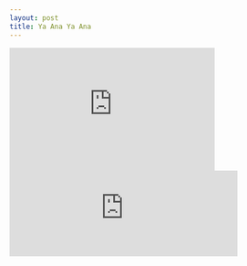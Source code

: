 ```yaml
---
layout: post
title: Ya Ana Ya Ana
---
```


<iframe width="360" height="215" src="https://www.youtube.com/embed/NInhtsZP86s" frameborder="0" allow="accelerometer; autoplay; encrypted-media; gyroscope; picture-in-picture" allowfullscreen></iframe>


<iframe width="400" height="150" scrolling="no" frameborder="no" allow="autoplay" src="https://w.soundcloud.com/player/?url=https%3A//api.soundcloud.com/tracks/116747288&color=%23ff5500&auto_play=false&hide_related=false&show_comments=true&show_user=true&show_reposts=false&show_teaser=true&visual=true"></iframe>
